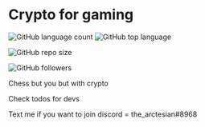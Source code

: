 # Crypto for gaming

![GitHub language count](https://img.shields.io/github/languages/count/TheArctesian/cryptoGame?style=for-the-badge)
![GitHub top language](https://img.shields.io/github/languages/top/thearctesian/cryptoGame?style=for-the-badge)

![GitHub repo size](https://img.shields.io/github/repo-size/thearctesian/cryptoGame?style=for-the-badge)



![GitHub followers](https://img.shields.io/github/followers/thearctesian?style=social)


Chess but you but with crypto

Check todos for devs

Text me if you want to join discord = the_arctesian#8968




